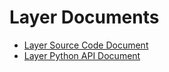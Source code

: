 # Layer Documents

* [Layer Source Code Document](source/gserver/layers/index.rst)
* [Layer Python API Document](ui/api/trainer_config_helpers/layers_index.rst)
